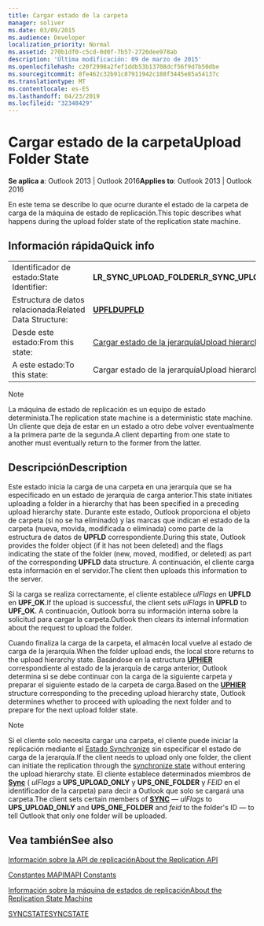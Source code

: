 ```yaml
---
title: Cargar estado de la carpeta
manager: soliver
ms.date: 03/09/2015
ms.audience: Developer
localization_priority: Normal
ms.assetid: 270b1df0-c5cd-0d0f-7b57-2726dee978ab
description: 'Última modificación: 09 de marzo de 2015'
ms.openlocfilehash: c20f2998a2fef1ddb53b13708dcf56f9d7b50dbe
ms.sourcegitcommit: 8fe462c32b91c87911942c188f3445e85a54137c
ms.translationtype: MT
ms.contentlocale: es-ES
ms.lasthandoff: 04/23/2019
ms.locfileid: "32348429"
---
```

# <a name="upload-folder-state"></a><span data-ttu-id="94821-103">Cargar estado de la carpeta</span><span class="sxs-lookup"><span data-stu-id="94821-103">Upload Folder State</span></span>

  
  
<span data-ttu-id="94821-104">**Se aplica a**: Outlook 2013 | Outlook 2016</span><span class="sxs-lookup"><span data-stu-id="94821-104">**Applies to**: Outlook 2013 | Outlook 2016</span></span> 
  
 <span data-ttu-id="94821-105">En este tema se describe lo que ocurre durante el estado de la carpeta de carga de la máquina de estado de replicación.</span><span class="sxs-lookup"><span data-stu-id="94821-105">This topic describes what happens during the upload folder state of the replication state machine.</span></span> 
  
## <a name="quick-info"></a><span data-ttu-id="94821-106">Información rápida</span><span class="sxs-lookup"><span data-stu-id="94821-106">Quick info</span></span>

|||
|:-----|:-----|
|<span data-ttu-id="94821-107">Identificador de estado:</span><span class="sxs-lookup"><span data-stu-id="94821-107">State Identifier:</span></span>  <br/> |<span data-ttu-id="94821-108">**LR_SYNC_UPLOAD_FOLDER**</span><span class="sxs-lookup"><span data-stu-id="94821-108">**LR_SYNC_UPLOAD_FOLDER**</span></span> <br/> |
|<span data-ttu-id="94821-109">Estructura de datos relacionada:</span><span class="sxs-lookup"><span data-stu-id="94821-109">Related Data Structure:</span></span>  <br/> |<span data-ttu-id="94821-110">**[UPFLD](upfld.md)**</span><span class="sxs-lookup"><span data-stu-id="94821-110">**[UPFLD](upfld.md)**</span></span> <br/> |
|<span data-ttu-id="94821-111">Desde este estado:</span><span class="sxs-lookup"><span data-stu-id="94821-111">From this state:</span></span>  <br/> |[<span data-ttu-id="94821-112">Cargar estado de la jerarquía</span><span class="sxs-lookup"><span data-stu-id="94821-112">Upload hierarchy state</span></span>](upload-hierarchy-state.md) <br/> |
|<span data-ttu-id="94821-113">A este estado:</span><span class="sxs-lookup"><span data-stu-id="94821-113">To this state:</span></span>  <br/> |<span data-ttu-id="94821-114">Cargar estado de la jerarquía</span><span class="sxs-lookup"><span data-stu-id="94821-114">Upload hierarchy state</span></span>  <br/> |
   
> [!NOTE]
> <span data-ttu-id="94821-115">La máquina de estado de replicación es un equipo de estado determinista.</span><span class="sxs-lookup"><span data-stu-id="94821-115">The replication state machine is a deterministic state machine.</span></span> <span data-ttu-id="94821-116">Un cliente que deja de estar en un estado a otro debe volver eventualmente a la primera parte de la segunda.</span><span class="sxs-lookup"><span data-stu-id="94821-116">A client departing from one state to another must eventually return to the former from the latter.</span></span> 
  
## <a name="description"></a><span data-ttu-id="94821-117">Descripción</span><span class="sxs-lookup"><span data-stu-id="94821-117">Description</span></span>

<span data-ttu-id="94821-118">Este estado inicia la carga de una carpeta en una jerarquía que se ha especificado en un estado de jerarquía de carga anterior.</span><span class="sxs-lookup"><span data-stu-id="94821-118">This state initiates uploading a folder in a hierarchy that has been specified in a preceding upload hierarchy state.</span></span> <span data-ttu-id="94821-119">Durante este estado, Outlook proporciona el objeto de carpeta (si no se ha eliminado) y las marcas que indican el estado de la carpeta (nueva, movida, modificada o eliminada) como parte de la estructura de datos de **UPFLD** correspondiente.</span><span class="sxs-lookup"><span data-stu-id="94821-119">During this state, Outlook provides the folder object (if it has not been deleted) and the flags indicating the state of the folder (new, moved, modified, or deleted) as part of the corresponding **UPFLD** data structure.</span></span> <span data-ttu-id="94821-120">A continuación, el cliente carga esta información en el servidor.</span><span class="sxs-lookup"><span data-stu-id="94821-120">The client then uploads this information to the server.</span></span> 
  
<span data-ttu-id="94821-121">Si la carga se realiza correctamente, el cliente establece *ulFlags* en **UPFLD** en **UPF_OK**.</span><span class="sxs-lookup"><span data-stu-id="94821-121">If the upload is successful, the client sets  *ulFlags*  in **UPFLD** to **UPF_OK**.</span></span> <span data-ttu-id="94821-122">A continuación, Outlook borra su información interna sobre la solicitud para cargar la carpeta.</span><span class="sxs-lookup"><span data-stu-id="94821-122">Outlook then clears its internal information about the request to upload the folder.</span></span> 
  
<span data-ttu-id="94821-123">Cuando finaliza la carga de la carpeta, el almacén local vuelve al estado de carga de la jerarquía.</span><span class="sxs-lookup"><span data-stu-id="94821-123">When the folder upload ends, the local store returns to the upload hierarchy state.</span></span> <span data-ttu-id="94821-124">Basándose en la estructura **[UPHIER](uphier.md)** correspondiente al estado de la jerarquía de carga anterior, Outlook determina si se debe continuar con la carga de la siguiente carpeta y preparar el siguiente estado de la carpeta de carga.</span><span class="sxs-lookup"><span data-stu-id="94821-124">Based on the **[UPHIER](uphier.md)** structure corresponding to the preceding upload hierarchy state, Outlook determines whether to proceed with uploading the next folder and to prepare for the next upload folder state.</span></span> 
  
> [!NOTE]
> <span data-ttu-id="94821-125">Si el cliente solo necesita cargar una carpeta, el cliente puede iniciar la replicación mediante el [Estado Synchronize](synchronize-state.md) sin especificar el estado de carga de la jerarquía.</span><span class="sxs-lookup"><span data-stu-id="94821-125">If the client needs to upload only one folder, the client can initiate the replication through the [synchronize state](synchronize-state.md) without entering the upload hierarchy state.</span></span> <span data-ttu-id="94821-126">El cliente establece determinados miembros de **[Sync](sync.md)** ( *ulFlags* a **UPS_UPLOAD_ONLY** y **UPS_ONE_FOLDER** y *FEID* en el identificador de la carpeta) para decir a Outlook que solo se cargará una carpeta.</span><span class="sxs-lookup"><span data-stu-id="94821-126">The client sets certain members of **[SYNC](sync.md)** —  *ulFlags*  to **UPS_UPLOAD_ONLY** and **UPS_ONE_FOLDER** and  *feid*  to the folder's ID — to tell Outlook that only one folder will be uploaded.</span></span> 
  
## <a name="see-also"></a><span data-ttu-id="94821-127">Vea también</span><span class="sxs-lookup"><span data-stu-id="94821-127">See also</span></span>



[<span data-ttu-id="94821-128">Información sobre la API de replicación</span><span class="sxs-lookup"><span data-stu-id="94821-128">About the Replication API</span></span>](about-the-replication-api.md)
  
[<span data-ttu-id="94821-129">Constantes MAPI</span><span class="sxs-lookup"><span data-stu-id="94821-129">MAPI Constants</span></span>](mapi-constants.md)
  
[<span data-ttu-id="94821-130">Información sobre la máquina de estados de replicación</span><span class="sxs-lookup"><span data-stu-id="94821-130">About the Replication State Machine</span></span>](about-the-replication-state-machine.md)
  
[<span data-ttu-id="94821-131">SYNCSTATE</span><span class="sxs-lookup"><span data-stu-id="94821-131">SYNCSTATE</span></span>](syncstate.md)

